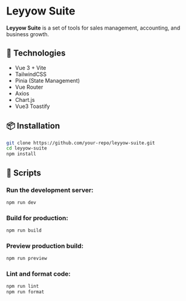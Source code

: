 # Leyyow Suite

**Leyyow Suite** is a set of tools for sales management, accounting, and business growth.

## 🚀 Technologies

- Vue 3 + Vite
- TailwindCSS
- Pinia (State Management)
- Vue Router
- Axios
- Chart.js
- Vue3 Toastify

## 📦 Installation

```sh
git clone https://github.com/your-repo/leyyow-suite.git
cd leyyow-suite
npm install
```

## 🔧 Scripts

### Run the development server:
```sh
npm run dev
```
### Build for production:
```sh
npm run build
```
### Preview production build:
```sh
npm run preview
```
### Lint and format code:
```sh
npm run lint
npm run format
```
